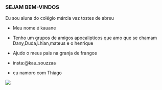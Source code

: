 ### SEJAM BEM-VINDOS
Eu sou aluna do colégio márcia vaz tostes de abreu

- Meu nome é kauane
- Tenho um grupos de amigos apocalipticos que amo que se chamam Dany,Duda,Lhian,mateus e o henrique
- Ajudo o meus pais na granja de frangos 

- insta:@kau_souzzaa
- eu namoro com Thiago 


![](https://media.tenor.com/e5pYTKS0te0AAAAC/lana.gif)


